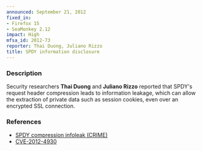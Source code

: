 ```yaml
---
announced: September 21, 2012
fixed_in:
- Firefox 15
- SeaMonkey 2.12
impact: High
mfsa_id: 2012-73
reporter: Thai Duong, Juliano Rizzo
title: SPDY information disclosure
---
```


<h3>Description</h3>

<p>Security researchers <strong>Thai Duong</strong> and <strong>Juliano Rizzo</strong> reported that SPDY's request header compression leads to information leakage, which can allow the extraction of private data such as session cookies, even over an encrypted SSL connection.
</p>


<h3>References</h3>

<ul>
  <li><a href="https://bugzilla.mozilla.org/show_bug.cgi?id=779413">
      SPDY compression infoleak (CRIME)</a></li>
  <li><a href="http://cve.mitre.org/cgi-bin/cvename.cgi?name=CVE-2012-4930" class="ex-ref">CVE-2012-4930</a></li>
</ul>




